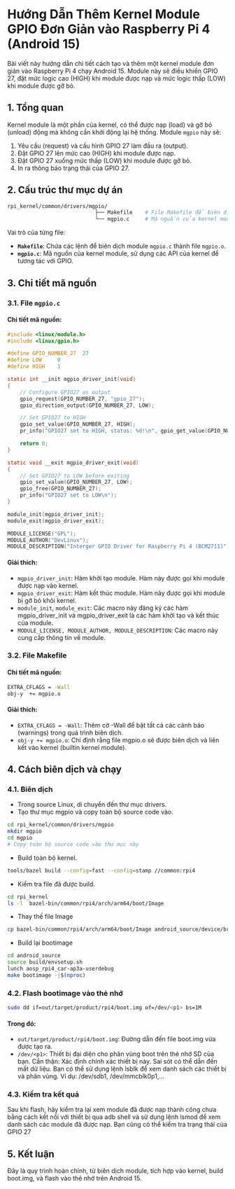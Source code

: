 # Hướng Dẫn Thêm Kernel Module GPIO Đơn Giản vào Raspberry Pi 4 (Android 15)

Bài viết này hướng dẫn chi tiết cách tạo và thêm một kernel module đơn giản vào Raspberry Pi 4 chạy Android 15. Module này sẽ điều khiển GPIO 27, đặt mức logic cao (HIGH) khi module được nạp và mức logic thấp (LOW) khi module được gỡ bỏ.

## **1. Tổng quan**

Kernel module là một phần của kernel, có thể được nạp (load) và gỡ bỏ (unload) động mà không cần khởi động lại hệ thống.  Module `mgpio` này sẽ:

1.  Yêu cầu (request) và cấu hình GPIO 27 làm đầu ra (output).
2.  Đặt GPIO 27 lên mức cao (HIGH) khi module được nạp.
3.  Đặt GPIO 27 xuống mức thấp (LOW) khi module được gỡ bỏ.
4.  In ra thông báo trạng thái của GPIO 27.

## **2. Cấu trúc thư mục dự án**

```sh
rpi_kernel/common/drivers/mgpio/
                            ├── Makefile    # File Makefile để biên dịch module
                            └── mgpio.c     # Mã nguồn của kernel module
```

Vai trò của từng file:
- **`Makefile`**:  Chứa các lệnh để biên dịch module `mgpio.c` thành file `mgpio.o`.
- **`mgpio.c`**:  Mã nguồn của kernel module, sử dụng các API của kernel để tương tác với GPIO.

## **3. Chi tiết mã nguồn**
### **3.1. File `mgpio.c`**
#### Chi tiết mã nguồn:

```c
#include <linux/module.h>
#include <linux/gpio.h>

#define GPIO_NUMBER_27  27
#define LOW     0
#define HIGH    1

static int __init mgpio_driver_init(void)
{
    // Configure GPIO27 as output
    gpio_request(GPIO_NUMBER_27, "gpio_27");
    gpio_direction_output(GPIO_NUMBER_27, LOW);

    // Set GPIO27 to HIGH
    gpio_set_value(GPIO_NUMBER_27, HIGH);
    pr_info("GPIO27 set to HIGH, status: %d!\n", gpio_get_value(GPIO_NUMBER_27));

    return 0;
}

static void __exit mgpio_driver_exit(void)
{
    // Set GPIO27 to LOW before exiting
    gpio_set_value(GPIO_NUMBER_27, LOW);
    gpio_free(GPIO_NUMBER_27);
    pr_info("GPIO27 set to LOW\n");
}

module_init(mgpio_driver_init);
module_exit(mgpio_driver_exit);

MODULE_LICENSE("GPL");
MODULE_AUTHOR("DevLinux");
MODULE_DESCRIPTION("Interger GPIO Driver for Raspberry Pi 4 (BCM2711)");
```

#### Giải thích:
- `mgpio_driver_init`: Hàm khởi tạo module. Hàm này được gọi khi module được nạp vào kernel.
- `mgpio_driver_exit`: Hàm kết thúc module. Hàm này được gọi khi module bị gỡ bỏ khỏi kernel.
- `module_init`, `module_exit`: Các macro này đăng ký các hàm mgpio_driver_init và mgpio_driver_exit là các hàm khởi tạo và kết thúc của module.
- `MODULE_LICENSE, MODULE_AUTHOR, MODULE_DESCRIPTION`: Các macro này cung cấp thông tin về module.

### **3.2. File Makefile**
#### Chi tiết mã nguồn:

```sh
EXTRA_CFLAGS = -Wall
obj-y  += mgpio.o
```

#### Giải thích:
- `EXTRA_CFLAGS = -Wall`: Thêm cờ -Wall để bật tất cả các cảnh báo (warnings) trong quá trình biên dịch.
- `obj-y += mgpio.o`: Chỉ định rằng file mgpio.o sẽ được biên dịch và liên kết vào kernel (builtin kernel module).

## **4. Cách biên dịch và chạy**
### **4.1. Biên dịch**
- Trong source Linux, di chuyển đến thư mục drivers.
- Tạo thư mục mgpio và copy toàn bộ source code vào.
```sh
cd rpi_kernel/common/drivers/mgpio
mkdir mgpio
cd mgpio
# Copy toàn bộ source code vào thư mục này
```

- Build toàn bộ kernel.
```sh
tools/bazel build --config=fast --config=stamp //common:rpi4
```

- Kiểm tra file đã được build.
```sh
cd rpi_kernel
ls -l  bazel-bin/common/rpi4/arch/arm64/boot/Image
```

- Thay thế file Image
 ```sh
cp bazel-bin/common/rpi4/arch/arm64/boot/Image android_source/device/brcm/rpi4-kernel/Image
```

- Build lại bootimage
 ```sh
cd android_source
source build/envsetup.sh
lunch aosp_rpi4_car-ap3a-userdebug
make bootimage -j$(nproc)
```

### **4.2. Flash bootimage vào thẻ nhớ**
```sh
sudo dd if=out/target/product/rpi4/boot.img of=/dev/<p1> bs=1M
```

#### Trong đó:
- `out/target/product/rpi4/boot.img`: Đường dẫn đến file boot.img vừa được tạo ra.
- `/dev/<p1>`: Thiết bị đại diện cho phân vùng boot trên thẻ nhớ SD của bạn. Cẩn thận: Xác định chính xác thiết bị này. Sai sót có thể dẫn đến mất dữ liệu. Bạn có thể sử dụng lệnh lsblk để xem danh sách các thiết bị và phân vùng. Ví dụ: /dev/sdb1, /dev/mmcblk0p1,...

### **4.3. Kiểm tra kết quả**
Sau khi flash, hãy kiểm tra lại xem module đã được nạp thành công chưa bằng cách kết nối với thiết bị qua adb shell và sử dụng lệnh lsmod để xem danh sách các module đã được nạp. Bạn cũng có thể kiểm tra trạng thái của GPIO 27

## **5. Kết luận**
Đây là quy trình hoàn chỉnh, từ biên dịch module, tích hợp vào kernel, build boot.img, và flash vào thẻ nhớ trên Android 15.